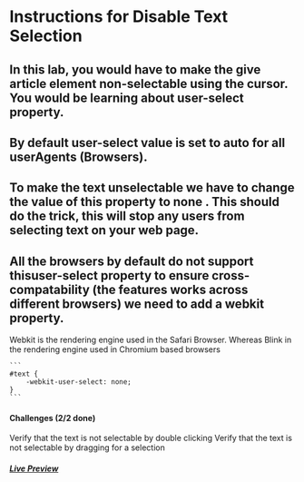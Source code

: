 # Instructions for Disable Text Selection

## In this lab, you would have to make the give article element non-selectable using the cursor. You would be learning about user-select property.

## By default user-select value is set to auto for all userAgents (Browsers).

## To make the text unselectable we have to change the value of this property to none . This should do the trick, this will stop any users from selecting text on your web page.

## All the browsers by default do not support thisuser-select property to ensure cross-compatability (the features works across different browsers) we need to add a webkit property.

Webkit is the rendering engine used in the Safari Browser. Whereas Blink in the rendering engine used in Chromium based browsers

    ```
    #text {
        -webkit-user-select: none;
    }
    ```

#### Challenges (2/2 done)
Verify that the text is not selectable by double clicking
Verify that the text is not selectable by dragging for a selection

##### [Live Preview]()